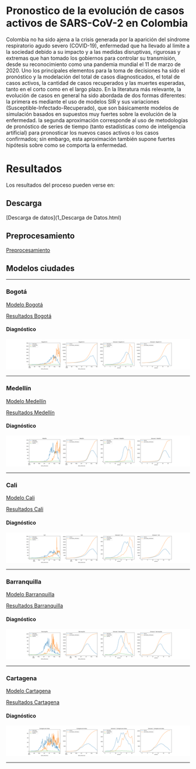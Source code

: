 # Pronostico de la evolución de casos activos de SARS-CoV-2 en Colombia

Colombia no ha sido ajena a la crisis generada por la aparición del síndrome respiratorio agudo severo (COVID-19), enfermedad que ha llevado al limite a la sociedad debido a su impacto y a las medidas disruptivas, rigurosas y extremas que han tomado los gobiernos para controlar su transmisión, desde su reconocimiento como una pandemia mundial el 11 de marzo de 2020. Uno los principales elementos para la toma de decisiones ha sido el pronóstico y la modelación del total de casos diagnosticados, el total de casos activos, la cantidad de casos recuperados y las muertes esperadas, tanto en el corto como en el largo plazo.
En la literatura más relevante, la evolución de casos en general ha sido abordada de dos formas diferentes: la primera es mediante el uso de modelos SIR y sus variaciones (Susceptible-Infectado-Recuperado), que son básicamente modelos de simulación basados en supuestos muy fuertes sobre la evolución de la enfermedad. la segunda aproximación corresponde al uso de metodologías de pronóstico de series de tiempo (tanto estadísticas como de inteligencia artificial) para pronosticar los nuevos casos activos o los casos confirmados; sin embargo, esta aproximación también supone fuertes hipótesis sobre como se comporta la enfermedad.

# Resultados

Los resultados del proceso pueden verse en:

## Descarga

[Descarga de datos](1_Descarga de Datos.html)

## Preprocesamiento

[Preprocesamiento](2_Preprocesamiento.html)

## Modelos ciudades
---
### Bogotá

[Modelo Bogotá](3_Modelo_Bogota.html)

[Resultados Bogotá](resultados_Bogota.md)

#### Diagnóstico

![Imágenes Bogotá](images/diag_Bogota.png)

---
### Medellín

[Modelo Medellín](3_Modelo_Medellin.html)

[Resultados Medellín](resultados_Medellin.md)

#### Diagnóstico

![Imágenes Medellín](images/diag_Medellin.png)

---
### Cali

[Modelo Cali](3_Modelo_Cali.html)

[Resultados Cali](resultados_Cali.md)

#### Diagnóstico

![Imágenes Cali](images/diag_Cali.png)

---

### Barranquilla

[Modelo Barranquilla](3_Modelo_Barranquilla.html)

[Resultados Barranquilla](resultados_Barranquilla.md)

#### Diagnóstico

![Imágenes Barranquilla](images/diag_Barranquilla.png)

---

### Cartagena

[Modelo Cartagena](3_Modelo_Cartagena.html)

[Resultados Cartagena](resultados_Cartagena.md)

#### Diagnóstico

![Imágenes Cartagena](images/diag_Cartagena.png)

---
















